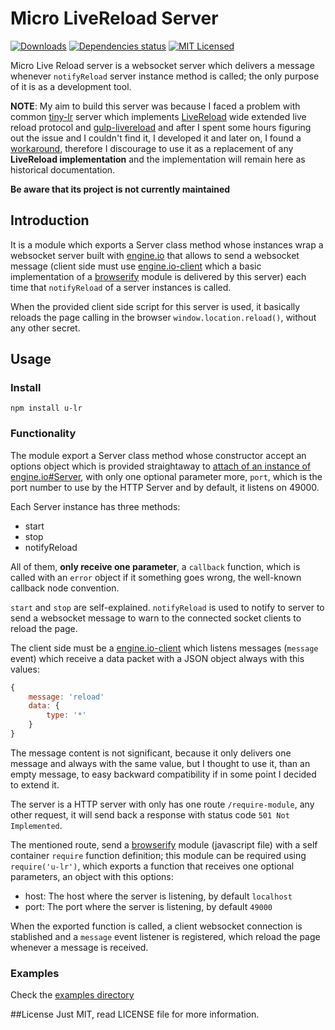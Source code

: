 Micro LiveReload Server
=============================
[ ![Downloads](http://img.shields.io/npm/dm/u-lr.svg)]()  [ ![Dependencies status](https://david-dm.org/ifraixedes/node-u-lr.png)]() [ ![MIT Licensed](http://img.shields.io/badge/license-MIT-blue.svg)](#license)

Micro Live Reload server is a websocket server which delivers a message whenever `notifyReload` server instance method is called; the only purpose of it is as a development tool.

__NOTE__: My aim to build this server was because I faced a problem with common [tiny-lr](https://github.com/mklabs/tiny-lr) server which implements [LiveReload](http://livereload.com/) wide extended live reload protocol and [gulp-livereload](https://github.com/vohof/gulp-livereload) and after I spent some hours figuring out the issue and I couldn't find it, I developed it and later on, I found a [workaround](https://github.com/vohof/gulp-livereload/pull/29), therefore I discourage to use it as a replacement of any __LiveReload implementation__ and the implementation will remain here as historical documentation.

__Be aware that its project is not currently maintained__

## Introduction
It is a module which exports a Server class method whose instances wrap a websocket server built with [engine.io](https://github.com/automattic/engine.io) that allows to send a websocket message (client side must use [engine.io-client](https://github.com/automattic/engine.io-client) which a basic implementation of a [browserify](https://github.com/substack/node-browserify) module is delivered by this server) each time that `notifyReload` of a server instances is called.

When the provided client side script for this server is used, it basically reloads the page calling in the browser `window.location.reload()`, without any other secret.

## Usage
### Install
`npm install u-lr`

### Functionality
The module export a Server class method whose constructor accept an options object which is provided straightaway to [attach of an instance of engine.io#Server](https://github.com/automattic/engine.io#methods-1), with only one optional parameter more, `port`, which is the port number to use by the HTTP Server and by default, it listens on 49000.

Each Server instance has three methods:
- start
- stop
 - notifyReload

All of them, __only receive one parameter__, a `callback` function, which is called with an `error` object if it something goes wrong, the well-known callback node convention.

`start` and `stop` are self-explained.
`notifyReload` is used to notify to server to send a websocket message to warn to the connected socket clients to reload the page.

The client side must be a [engine.io-client](https://github.com/automattic/engine.io-client) which listens messages (`message` event) which receive a data packet with a JSON object always with this values:
```javascript
{
	message: 'reload'
	data: {
		type: '*'
	}
}
```

The message content is not significant, because it only delivers one message and always with the same value, but I thought to use it, than an empty message, to easy backward compatibility if in some point I decided to extend it.

The server is a HTTP server with only has one route `/require-module`, any other request, it will send back a response with status code `501 Not Implemented`.

The mentioned route, send a [browserify](https://github.com/substack/node-browserify) module (javascript file) with a self container `require` function definition; this module can be required using `require('u-lr')`, which exports a function that receives one optional parameters, an object with this options:
- host: The host where the server is listening, by default `localhost`
- port: The port where the server is listening, by default `49000`

When the exported function is called, a client websocket connection is stablished and a `message` event listener is registered, which reload the page whenever a message is received.

### Examples

Check the [examples directory](https://github.com/ifraixedes/node-u-lr/tree/master/examples)

##License
Just MIT, read LICENSE file for more information.
